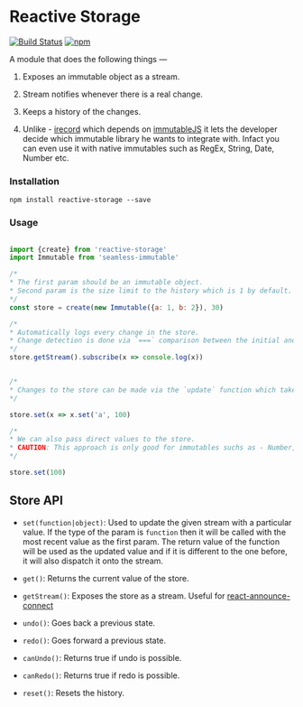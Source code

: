 # Reactive Storage 
[![Build Status](https://travis-ci.org/tusharmath/reactive-storage.svg?branch=master)](https://travis-ci.org/tusharmath/reactive-storage)
[![npm](https://img.shields.io/npm/v/reactive-storage.svg)](https://www.npmjs.com/package/reactive-storage)


A module that does the following things —

1. Exposes an immutable object as a stream.

2. Stream notifies whenever there is a real change.

3. Keeps a history of the changes.

4. Unlike - [irecord](https://github.com/ericelliott/irecord) which depends on [immutableJS](https://github.com/facebook/immutable-js) it lets the developer decide which immutable library he wants to integrate with. Infact you can even use it with native immutables such as RegEx, String, Date, Number etc.

### Installation

```
npm install reactive-storage --save
```

### Usage

```javascript

import {create} from 'reactive-storage'
import Immutable from 'seamless-immutable'

/*
* The first param should be an immutable object.
* Second param is the size limit to the history which is 1 by default.
*/
const store = create(new Immutable({a: 1, b: 2}), 30)

/*
* Automatically logs every change in the store.
* Change detection is done via `===` comparison between the initial and the final store values.
*/
store.getStream().subscribe(x => console.log(x))


/*
* Changes to the store can be made via the `update` function which takes a `callback` as a param. The `callback` is called with the current value of the store. 
*/

store.set(x => x.set('a', 100)

/*
* We can also pass direct values to the store.
* CAUTION: This approach is only good for immutables suchs as - Number, Boolean, String etc. Use a library like ImmutableJS to work with complex data structures.
*/

store.set(100)

```

## Store API

- `set(function|object)`: Used to update the given stream with a particular value. If the type of the param is `function` then it will be called with the most recent value as the first param. The return value of the function will be used as the updated value and if it is different to the one before, it will also dispatch it onto the stream.

- `get()`: Returns the current value of the store.

- `getStream()`: Exposes the store as a stream. Useful for [react-announce-connect](https://travis-ci.org/tusharmath/react-announce-connect) 

- `undo()`: Goes back a previous state.

- `redo()`: Goes forward a previous state.

- `canUndo()`: Returns true if undo is possible.

- `canRedo()`: Returns true if redo is possible.

- `reset()`: Resets the history.

